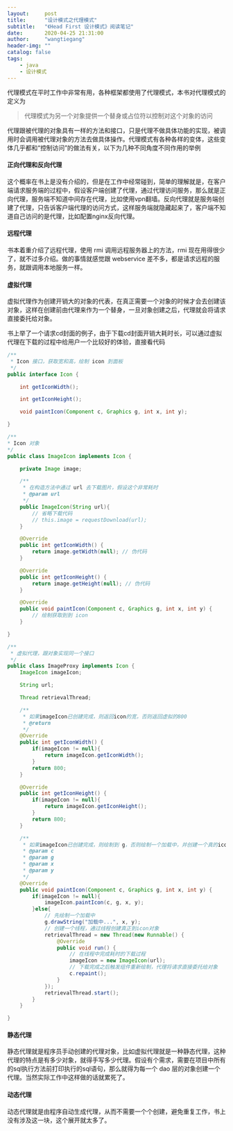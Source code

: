 ```yaml
---
layout:     post
title:      "设计模式之代理模式"
subtitle:   "《Head First 设计模式》阅读笔记"
date:       2020-04-25 21:31:00
author:     "wangtiegang"
header-img: ""
catalog: false
tags:
    - java
    - 设计模式
---
```


代理模式在平时工作中非常有用，各种框架都使用了代理模式，本书对代理模式的定义为

> 代理模式为另一个对象提供一个替身或占位符以控制对这个对象的访问

代理跟被代理的对象具有一样的方法和接口，只是代理不做具体功能的实现，被调用时会调用被代理对象的方法去做具体操作。代理模式有各种各样的变体，这些变体几乎都和“控制访问”的做法有关，以下为几种不同角度不同作用的举例

#### 正向代理和反向代理

这个概率在书上是没有介绍的，但是在工作中经常碰到，简单的理解就是，在客户端请求服务端的过程中，假设客户端创建了代理，通过代理访问服务，那么就是正向代理，服务端不知道中间存在代理，比如使用vpn翻墙。反向代理就是服务端创建了代理，只告诉客户端代理的访问方式，这样服务端就隐藏起来了，客户端不知道自己访问的是代理，比如配置nginx反向代理。

#### 远程代理

书本着重介绍了远程代理，使用 rmi 调用远程服务器上的方法，rmi 现在用得很少了，就不过多介绍。做的事情就感觉跟 webservice 差不多，都是请求远程的服务，就跟调用本地服务一样。

#### 虚拟代理

虚拟代理作为创建开销大的对象的代表，在真正需要一个对象的时候才会去创建该对象，这样在创建前由代理来作为一个替身，一旦对象创建之后，代理就会将请求直接委托给对象。

书上举了一个请求cd封面的例子，由于下载cd封面开销大耗时长，可以通过虚拟代理在下载的过程中给用户一个比较好的体验，直接看代码

```java
/**
 * Icon 接口，获取宽和高，绘制 icon 到面板
 */
public interface Icon {

    int getIconWidth();

    int getIconHeight();

    void paintIcon(Component c, Graphics g, int x, int y);

}

/**
* Icon 对象
*/
public class ImageIcon implements Icon {

    private Image image;

    /**
     * 在构造方法中通过 url 去下载图片，假设这个非常耗时
     * @param url
     */
    public ImageIcon(String url){
        // 省略下载代码
        // this.image = requestDownload(url);
    }

    @Override
    public int getIconWidth() {
        return image.getWidth(null); // 伪代码
    }

    @Override
    public int getIconHeight() {
        return image.getHeight(null); // 伪代码
    }

    @Override
    public void paintIcon(Component c, Graphics g, int x, int y) {
        // 绘制获取到到 icon
    }

}

/**
 * 虚拟代理，跟对象实现同一个接口
 */
public class ImageProxy implements Icon {
    ImageIcon imageIcon;

    String url;

    Thread retrievalThread;

    /**
     * 如果imageIcon已创建完成，则返回icon的宽，否则返回虚拟的800
     * @return
     */
    @Override
    public int getIconWidth() {
        if(imageIcon != null){
            return imageIcon.getIconWidth();
        }
        return 800;
    }

    @Override
    public int getIconHeight() {
        if(imageIcon != null){
            return imageIcon.getIconHeight();
        }
        return 800;
    }

    /**
     * 如果imageIcon已创建完成，则绘制到 g，否则绘制一个加载中，并创建一个真的icon对象，开始下载
     * @param c
     * @param g
     * @param x
     * @param y
     */
    @Override
    public void paintIcon(Component c, Graphics g, int x, int y) {
        if(imageIcon != null){
            imageIcon.paintIcon(c, g, x, y);
        }else{
            // 先绘制一个加载中
            g.drawString("加载中...", x, y);
            // 创建一个线程，通过线程创建真正到icon对象
            retrievalThread = new Thread(new Runnable() {
                @Override
                public void run() {
                    // 在线程中完成耗时的下载过程
                    imageIcon = new ImageIcon(url);
                    // 下载完成之后触发组件重新绘制，代理将请求直接委托给对象
                    c.repaint();
                }
            });
            retrievalThread.start();
        }
    }

}
```

#### 静态代理

静态代理就是程序员手动创建的代理对象，比如虚拟代理就是一种静态代理，这种代理的特点是有多少对象，就得手写多少代理。假设有个需求，需要在项目中所有的sql执行方法前打印执行的sql语句，那么就得为每一个 dao 层的对象创建一个代理。当然实际工作中这样做的话就累死了。

#### 动态代理

动态代理就是由程序自动生成代理，从而不需要一个个创建，避免重复工作，书上没有涉及这一块，这个展开就太多了。

